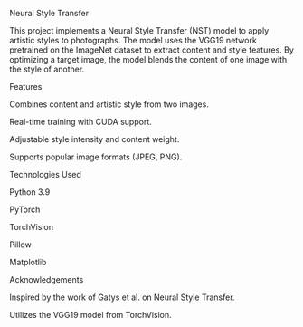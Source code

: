 Neural Style Transfer

This project implements a Neural Style Transfer (NST) model to apply artistic styles to photographs. The model uses the VGG19 network pretrained on the ImageNet dataset to extract content and style features. By optimizing a target image, the model blends the content of one image with the style of another.

Features

Combines content and artistic style from two images.

Real-time training with CUDA support.

Adjustable style intensity and content weight.

Supports popular image formats (JPEG, PNG).

Technologies Used

Python 3.9

PyTorch

TorchVision

Pillow

Matplotlib

Acknowledgements

Inspired by the work of Gatys et al. on Neural Style Transfer.



Utilizes the VGG19 model from TorchVision.
